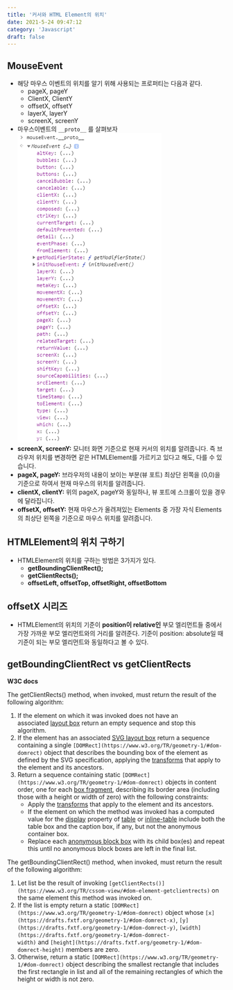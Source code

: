 ```yaml
---
title: '커서와 HTML Element의 위치'
date: 2021-5-24 09:47:12
category: 'Javascript'
draft: false
---
```


## MouseEvent

- 해당 마우스 이벤트의 위치를 알기 위해 사용되는 프로퍼티는 다음과 같다.
  - pageX, pageY
  - ClientX, ClientY
  - offsetX, offsetY
  - layerX, layerY
  - screenX, screenY
- 마우스이벤트의 `__proto__` 를 살펴보자
  ![./images/event_position/1.png](./images/event_position/1.png)
- **screenX, screenY:**
  모니터 화면 기준으로 현재 커서의 위치를 알려줍니다. 즉 브라우저 위치를 변경하면 같은 HTMLElement를 가르키고 있다고 해도, 다를 수 있습니다.
- **pageX, pageY:**
  브라우저의 내용이 보이는 부분(뷰 포트) 최상단 왼쪽을 (0,0)을 기준으로 하여서 현재 마우스의 위치를 알려줍니다.
- **clientX, clientY:**
  위의 pageX, pageY와 동일하나, 뷰 포트에 스크롤이 있을 경우에 달라집니다.
- **offsetX, offsetY:**
  현재 마우스가 올려져있는 Elements 중 가장 자식 Elements의 최상단 왼쪽을 기준으로 마우스 위치를 알려줍니다.

## HTMLElement의 위치 구하기

- HTMLElement의 위치를 구하는 방법은 3가지가 있다.
  - **getBoundingClientRect();**
  - **getClientRects();**
  - **offsetLeft, offsetTop, offsetRight, offsetBottom**

## offsetX 시리즈

- HTMLElement의 위치의 기준이 **position이 relative인** 부모 엘리먼트들 중에서 가장 가까운 부모 엘리먼트와의 거리를 알려준다. 기준이 position: absolute일 때 기준이 되는 부모 엘리먼트와 동일하다고 볼 수 있다.

## getBoundingClientRect vs getClientRects

**W3C docs**

The getClientRects() method, when invoked, must return the result of the following algorithm:

1. If the element on which it was invoked does not have an associated [layout box](https://www.w3.org/TR/cssom-view/#layout-box) return an empty sequence and stop this algorithm.
2. If the element has an associated [SVG layout box](https://www.w3.org/TR/cssom-view/#svg-layout-box) return a sequence containing a single `[DOMRect](https://www.w3.org/TR/geometry-1/#dom-domrect)` object that describes the bounding box of the element as defined by the SVG specification, applying the [transforms](https://www.w3.org/TR/cssom-view/#transforms) that apply to the element and its ancestors.
3. Return a sequence containing static `[DOMRect](https://www.w3.org/TR/geometry-1/#dom-domrect)` objects in content order, one for each [box fragment](https://www.w3.org/TR/css3-break/#box-fragment), describing its border area (including those with a height or width of zero) with the following constraints:
   - Apply the [transforms](https://www.w3.org/TR/cssom-view/#transforms) that apply to the element and its ancestors.
   - If the element on which the method was invoked has a computed value for the [display](https://www.w3.org/TR/CSS21/visuren.html#propdef-display) property of [table](https://www.w3.org/TR/css-display-3/#valdef-display-table) or [inline-table](https://www.w3.org/TR/css-display-3/#valdef-display-inline-table) include both the table box and the caption box, if any, but not the anonymous container box.
   - Replace each [anonymous block box](https://www.w3.org/TR/CSS21/visuren.html#anonymous-block-level) with its child box(es) and repeat this until no anonymous block boxes are left in the final list.

The getBoundingClientRect() method, when invoked, must return the result of the following algorithm:

1. Let list be the result of invoking `[getClientRects()](https://www.w3.org/TR/cssom-view/#dom-element-getclientrects)` on the same element this method was invoked on.
2. If the list is empty return a static `[DOMRect](https://www.w3.org/TR/geometry-1/#dom-domrect)` object whose `[x](https://drafts.fxtf.org/geometry-1/#dom-domrect-x)`, `[y](https://drafts.fxtf.org/geometry-1/#dom-domrect-y)`, `[width](https://drafts.fxtf.org/geometry-1/#dom-domrect-width)` and `[height](https://drafts.fxtf.org/geometry-1/#dom-domrect-height)` members are zero.
3. Otherwise, return a static `[DOMRect](https://www.w3.org/TR/geometry-1/#dom-domrect)` object describing the smallest rectangle that includes the first rectangle in list and all of the remaining rectangles of which the height or width is not zero.
